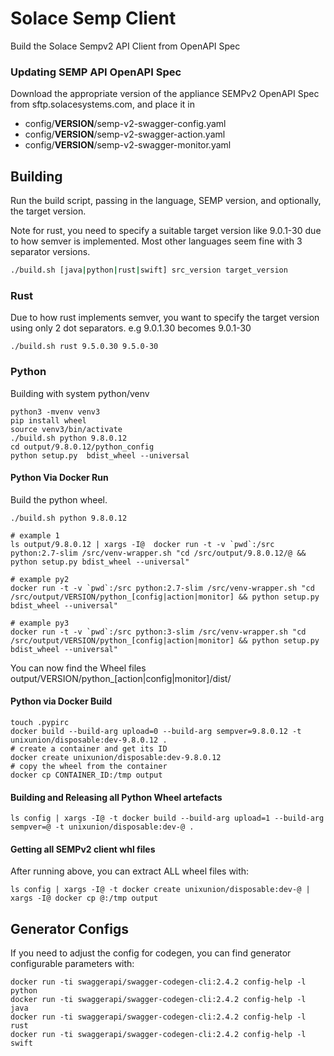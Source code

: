# Solace Semp Client

Build the Solace Sempv2 API Client from OpenAPI Spec

### Updating SEMP API OpenAPI Spec

Download the appropriate version of the appliance SEMPv2 OpenAPI Spec from sftp.solacesystems.com, and place it in 

* config/__VERSION__/semp-v2-swagger-config.yaml
* config/__VERSION__/semp-v2-swagger-action.yaml
* config/__VERSION__/semp-v2-swagger-monitor.yaml


## Building

Run the build script, passing in the language, SEMP version, and optionally, the target version. 

Note for rust, you need to specify a suitable target version like 9.0.1-30 due to how semver is implemented. Most other 
languages seem fine with 3 separator versions. 

```bash
./build.sh [java|python|rust|swift] src_version target_version
```

### Rust

Due to how rust implements semver, you want to specify the target version using only 2 dot separators. e.g 9.0.1.30 becomes 9.0.1-30

    ./build.sh rust 9.5.0.30 9.5.0-30  

### Python

Building with system python/venv

    python3 -mvenv venv3
    pip install wheel
    source venv3/bin/activate
    ./build.sh python 9.8.0.12
    cd output/9.8.0.12/python_config
    python setup.py  bdist_wheel --universal
    
#### Python Via Docker Run

Build the python wheel.

    ./build.sh python 9.8.0.12
    
    # example 1
    ls output/9.8.0.12 | xargs -I@  docker run -t -v `pwd`:/src python:2.7-slim /src/venv-wrapper.sh "cd /src/output/9.8.0.12/@ && python setup.py bdist_wheel --universal"  
    
    # example py2
    docker run -t -v `pwd`:/src python:2.7-slim /src/venv-wrapper.sh "cd /src/output/VERSION/python_[config|action|monitor] && python setup.py bdist_wheel --universal"
    
    # example py3
    docker run -t -v `pwd`:/src python:3-slim /src/venv-wrapper.sh "cd /src/output/VERSION/python_[config|action|monitor] && python setup.py bdist_wheel --universal"
    

You can now find the Wheel files output/VERSION/python_[action|config|monitor]/dist/

#### Python via Docker Build

    touch .pypirc
    docker build --build-arg upload=0 --build-arg sempver=9.8.0.12 -t unixunion/disposable:dev-9.8.0.12 .
    # create a container and get its ID    
    docker create unixunion/disposable:dev-9.8.0.12
    # copy the wheel from the container
    docker cp CONTAINER_ID:/tmp output

#### Building and Releasing all Python Wheel artefacts

    ls config | xargs -I@ -t docker build --build-arg upload=1 --build-arg sempver=@ -t unixunion/disposable:dev-@ .

#### Getting all SEMPv2 client whl files

After running above, you can extract ALL wheel files with: 

    ls config | xargs -I@ -t docker create unixunion/disposable:dev-@ | xargs -I@ docker cp @:/tmp output

## Generator Configs

If you need to adjust the config for codegen, you can find generator configurable
parameters with:

    docker run -ti swaggerapi/swagger-codegen-cli:2.4.2 config-help -l python
    docker run -ti swaggerapi/swagger-codegen-cli:2.4.2 config-help -l java
    docker run -ti swaggerapi/swagger-codegen-cli:2.4.2 config-help -l rust
    docker run -ti swaggerapi/swagger-codegen-cli:2.4.2 config-help -l swift

